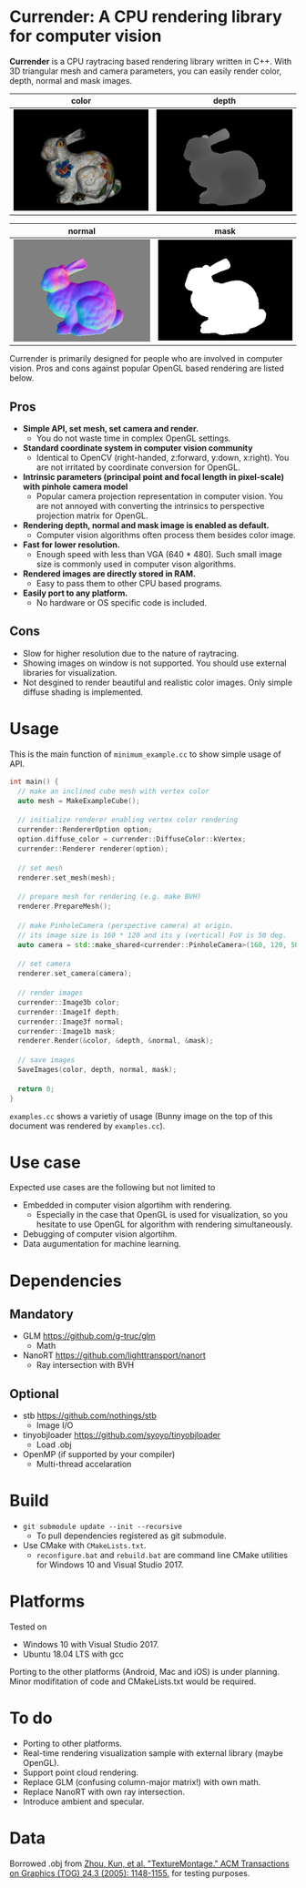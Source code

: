 # Currender: A CPU rendering library for computer vision
**Currender** is a CPU raytracing based rendering library written in C++.
With 3D triangular mesh and camera parameters, you can easily render color, depth, normal and mask images.

|color|depth|
|---|---|
|![](data/bunny/front_color.png)|![](data/bunny/front_vis_depth.png)|

|normal|mask|
|---|---|
|![](data/bunny/front_vis_normal.png)|![](data/bunny/front_mask.png)

Currender is primarily designed for people who are involved in computer vision.
Pros and cons against popular OpenGL based rendering are listed below.
## Pros
- **Simple API, set mesh, set camera and render.**
  - You do not waste time in complex OpenGL settings.
- **Standard coordinate system in computer vision community**
  - Identical to OpenCV (right-handed, z:forward, y:down, x:right). You are not irritated by coordinate conversion for OpenGL.
- **Intrinsic parameters (principal point and focal length in pixel-scale) with pinhole camera model**
  - Popular camera projection representation in computer vision. You are not annoyed with converting the intrinsics to perspective projection matrix for OpenGL.
- **Rendering depth, normal and mask image is enabled as default.**
  - Computer vision algorithms often process them besides color image.
- **Fast for lower resolution.**
  -  Enough speed with less than VGA (640 * 480). Such small image size is commonly used in computer vison algorithms.
- **Rendered images are directly stored in RAM.**
  - Easy to pass them to other CPU based programs.
- **Easily port to any platform.**
  - No hardware or OS specific code is included.

## Cons
- Slow for higher resolution due to the nature of raytracing.
- Showing images on window is not supported. You should use external libraries for visualization.
- Not desgined to render beautiful and realistic color images. Only simple diffuse shading is implemented. 

# Usage
This is the main function of `minimum_example.cc` to show simple usage of API. 
```C++
int main() {
  // make an inclined cube mesh with vertex color
  auto mesh = MakeExampleCube();

  // initialize renderer enabling vertex color rendering
  currender::RendererOption option;
  option.diffuse_color = currender::DiffuseColor::kVertex;
  currender::Renderer renderer(option);

  // set mesh
  renderer.set_mesh(mesh);

  // prepare mesh for rendering (e.g. make BVH)
  renderer.PrepareMesh();

  // make PinholeCamera (perspective camera) at origin.
  // its image size is 160 * 120 and its y (vertical) FoV is 50 deg.
  auto camera = std::make_shared<currender::PinholeCamera>(160, 120, 50.0f);

  // set camera
  renderer.set_camera(camera);

  // render images
  currender::Image3b color;
  currender::Image1f depth;
  currender::Image3f normal;
  currender::Image1b mask;
  renderer.Render(&color, &depth, &normal, &mask);

  // save images
  SaveImages(color, depth, normal, mask);

  return 0;
}
```

`examples.cc` shows a varietiy of usage (Bunny image on the top of this document was rendered by  `examples.cc`).

# Use case
Expected use cases are the following but not limited to
- Embedded in computer vision algortihm with rendering.
  - Especially in the case that OpenGL is used for visualization, so you hesitate to use OpenGL for algorithm with rendering simultaneously.
- Debugging of computer vision algortihm.
- Data augumentation for machine learning.

# Dependencies
## Mandatory
- GLM
    https://github.com/g-truc/glm
    - Math
- NanoRT
    https://github.com/lighttransport/nanort
    - Ray intersection with BVH
## Optional
- stb
    https://github.com/nothings/stb
    - Image I/O
- tinyobjloader
    https://github.com/syoyo/tinyobjloader
    - Load .obj
- OpenMP
    (if supported by your compiler)
    - Multi-thread accelaration

# Build
- `git submodule update --init --recursive`
  - To pull dependencies registered as git submodule. 
- Use CMake with `CMakeLists.txt`.
  -  `reconfigure.bat` and `rebuild.bat` are command line CMake utilities for Windows 10 and Visual Studio 2017.

# Platforms
Tested on
- Windows 10 with Visual Studio 2017.
- Ubuntu 18.04 LTS with gcc

Porting to the other platforms (Android, Mac and iOS) is under planning.
Minor modifitation of code and CMakeLists.txt would be required.

# To do
- Porting to other platforms.
- Real-time rendering visualization sample with external library (maybe OpenGL).
- Support point cloud rendering.
- Replace GLM (confusing column-major matrix!) with own math.
- Replace NanoRT with own ray intersection.
- Introduce ambient and specular.

# Data
 Borrowed .obj from [Zhou, Kun, et al. "TextureMontage." ACM Transactions on Graphics (TOG) 24.3 (2005): 1148-1155.](http://www.kunzhou.net/tex-models.htm) for testing purposes.

